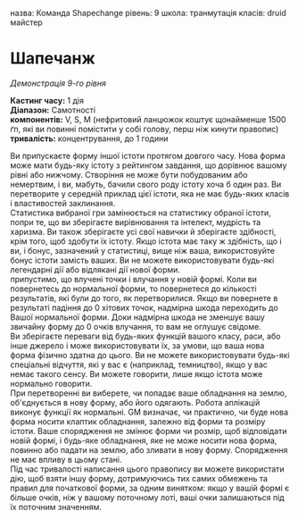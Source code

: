 назва: Команда Shapechange рівень: 9 школа: транмутація класів: druid майстер

# Шапечанж
_Демонстрація 9-го рівня_

**Кастинг часу:** 1 дія    
**Діапазон:** Самотності    
**компонентів:** V, S, М (нефритовий ланцюжок коштує щонайменше 1500 ґп, які ви повинні помістити у собі голову, перш ніж кинути правопис)    
**тривалість:** концентрування, до 1 години

Ви припускаєте форму іншої істоти протягом довгого часу. Нова форма може мати будь-яку істоту з рейтингом завдання, що дорівнює вашому рівні або нижчому. Створіння не може бути побудованим або немертвим, і ви, мабуть, бачили свого роду істоту хоча б один раз. Ви перетворите у середній приклад цієї істоти, яка не має будь-яких класів і властивостей заклинання.    
Статистика вибраної гри замінюється на статистику обраної істоти, попри те, що ви зберігаєте вирівнювання та інтелект, мудрість та харизма. Ви також зберігаєте усі свої навички й зберігаєте здібності, крім того, щоб здобути їх істоту. Якщо істота має таку ж здібність, що і ви, і бонус, зазначений у статистиці, вище ніж ваша, використовуйте бонус істоти замість ваших. Ви не можете використовувати будь-які легендарні дії або відлякані дії нової форми.    
припустимо, що влучені точки і влучання у новій формі. Коли ви повернетесь до нормальної форми, то повернетеся до кількості результатів, які були до того, як перетворилися. Якщо ви повернете в результаті падіння до 0 хітових точок, надмірна шкода переходить до Вашої нормальної форми. Доки надмірна шкода не зменшує вашу звичайну форму до 0 очків влучання, то вам не оглушує свідоме.    
Ви зберігаєте переваги від будь-яких функцій вашого класу, раси, або інше джерело і може використовувати їх, за умови, що ваша нова форма фізично здатна до цього. Ви не можете використовувати будь-які спеціальні відчуття, які у вас є (наприклад, темництво), якщо у вас немає такого сенсу. Ви можете говорити, лише якщо істота може нормально говорити.    
При перетворенні ви виберете, чи попадає ваше обладнання на землю, об'єднується в нову форму, або його одягають. Робота аплікацій виконує функції як нормальні. GM визначає, чи практично, чи буде нова форма носити клаптик обладнання, залежно від форми та розміру істоти. Ваше спорядження не змінює форми чи розмір, щоб відповідати новій формі, і будь-яке обладнання, яке не може носити нова форма, повинно або падати на землю, або зливати в нову форму. Спорядження не має впливу в цьому стані.    
Під час тривалості написання цього правопису ви можете використати дію, щоб взяти іншу форму, дотримуючись тих самих обмежень та правил для початкової форми, за одним винятком: якщо у вашій формі є більше очків, ніж у вашому поточному лоті, ваші очки залишаються під їх поточним значенням. 